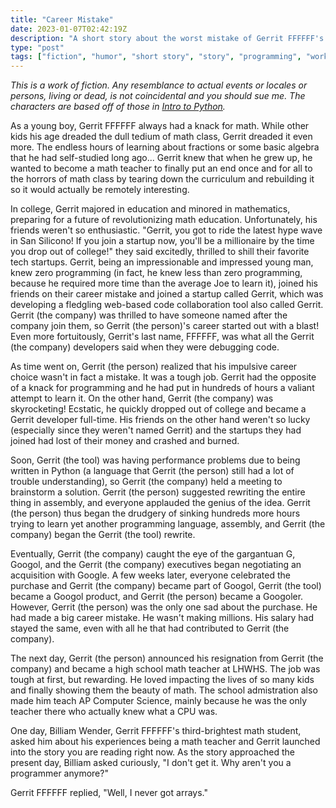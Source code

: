 ```yaml
---
title: "Career Mistake"
date: 2023-01-07T02:42:19Z
description: "A short story about the worst mistake of Gerrit FFFFFF's career"
type: "post"
tags: ["fiction", "humor", "short story", "story", "programming", "work"]
---
```



*This is a work of fiction. Any resemblance to actual events or locales or persons, living or dead, is not coincidental and you should sue me. The characters are based off of those in [Intro to Python](https://codeberg.org/LadueCS/Intro-to-Python).*


As a young boy, Gerrit FFFFFF always had a knack for math. While other kids his age dreaded the dull tedium of math class, Gerrit dreaded it even more. The endless hours of learning about fractions or some basic algebra that he had self-studied long ago... Gerrit knew that when he grew up, he wanted to become a math teacher to finally put an end once and for all to the horrors of math class by tearing down the curriculum and rebuilding it so it would actually be remotely interesting.

In college, Gerrit majored in education and minored in mathematics, preparing for a future of revolutionizing math education. Unfortunately, his friends weren't so enthusiastic. "Gerrit, you got to ride the latest hype wave in San Silicono! If you join a startup now, you'll be a millionaire by the time you drop out of college!" they said excitedly, thrilled to shill their favorite tech startups. Gerrit, being an impressionable and impressed young man, knew zero programming (in fact, he knew less than zero programming, because he required more time than the average Joe to learn it), joined his friends on their career mistake and joined a startup called Gerrit, which was developing a fledgling web-based code collaboration tool also called Gerrit. Gerrit (the company) was thrilled to have someone named after the company join them, so Gerrit (the person)'s career started out with a blast! Even more fortuitously, Gerrit's last name, FFFFFF, was what all the Gerrit (the company) developers said when they were debugging code.

As time went on, Gerrit (the person) realized that his impulsive career choice wasn't in fact a mistake. It was a tough job. Gerrit had the opposite of a knack for programming and he had put in hundreds of hours a valiant attempt to learn it. On the other hand, Gerrit (the company) was skyrocketing! Ecstatic, he quickly dropped out of college and became a Gerrit developer full-time. His friends on the other hand weren't so lucky (especially since they weren't named Gerrit) and the startups they had joined had lost of their money and crashed and burned.

Soon, Gerrit (the tool) was having performance problems due to being written in Python (a language that Gerrit (the person) still had a lot of trouble understanding), so Gerrit (the company) held a meeting to brainstorm a solution. Gerrit (the person) suggested rewriting the entire thing in assembly, and everyone applauded the genius of the idea. Gerrit (the person) thus began the drudgery of sinking hundreds more hours trying to learn yet another programming language, assembly, and Gerrit (the company) began the Gerrit (the tool) rewrite.

Eventually, Gerrit (the company) caught the eye of the gargantuan G, Googol, and the Gerrit (the company) executives began negotiating an acquisition with Google. A few weeks later, everyone celebrated the purchase and Gerrit (the company) became part of Googol, Gerrit (the tool) became a Googol product, and Gerrit (the person) became a Googoler. However, Gerrit (the person) was the only one sad about the purchase. He had made a big career mistake. He wasn't making millions. His salary had stayed the same, even with all he that had contributed to Gerrit (the company).

The next day, Gerrit (the person) announced his resignation from Gerrit (the company) and became a high school math teacher at LHWHS. The job was tough at first, but rewarding. He loved impacting the lives of so many kids and finally showing them the beauty of math. The school admistration also made him teach AP Computer Science, mainly because he was the only teacher there who actually knew what a CPU was.

One day, Billiam Wender, Gerrit FFFFFF's third-brightest math student, asked him about his experiences being a math teacher and Gerrit launched into the story you are reading right now. As the story approached the present day, Billiam asked curiously, "I don't get it. Why aren't you a programmer anymore?"

Gerrit FFFFFF replied, "Well, I never got arrays."
